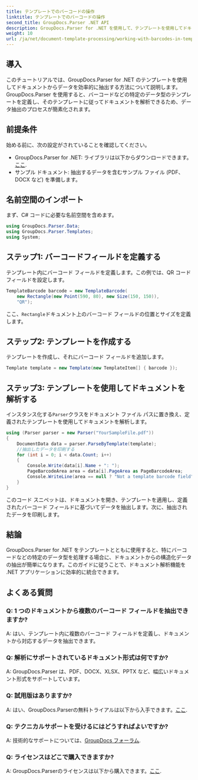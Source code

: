 ```yaml
---
title: テンプレートでのバーコードの操作
linktitle: テンプレートでのバーコードの操作
second_title: GroupDocs.Parser .NET API
description: GroupDocs.Parser for .NET を使用して、テンプレートを使用してドキュメントから構造化データを抽出する方法を学習します。バーコード フィールドを使用してデータ抽出を簡素化します。
weight: 10
url: /ja/net/document-template-processing/working-with-barcodes-in-templates/
---
```

## 導入
このチュートリアルでは、GroupDocs.Parser for .NET のテンプレートを使用してドキュメントからデータを効率的に抽出する方法について説明します。GroupDocs.Parser を使用すると、バーコードなどの特定のデータ型のテンプレートを定義し、そのテンプレートに従ってドキュメントを解析できるため、データ抽出のプロセスが簡素化されます。
## 前提条件
始める前に、次の設定がされていることを確認してください。
-  GroupDocs.Parser for .NET: ライブラリは以下からダウンロードできます。[ここ](https://releases.groupdocs.com/parser/net/).
- サンプル ドキュメント: 抽出するデータを含むサンプル ファイル (PDF、DOCX など) を準備します。

## 名前空間のインポート
まず、C# コードに必要な名前空間を含めます。
```csharp
using GroupDocs.Parser.Data;
using GroupDocs.Parser.Templates;
using System;
```
## ステップ1: バーコードフィールドを定義する
テンプレート内にバーコード フィールドを定義します。この例では、QR コード フィールドを設定します。
```csharp
TemplateBarcode barcode = new TemplateBarcode(
    new Rectangle(new Point(590, 80), new Size(150, 150)),
    "QR");
```
ここ、`Rectangle`ドキュメント上のバーコード フィールドの位置とサイズを定義します。
## ステップ2: テンプレートを作成する
テンプレートを作成し、それにバーコード フィールドを追加します。
```csharp
Template template = new Template(new TemplateItem[] { barcode });
```
## ステップ3: テンプレートを使用してドキュメントを解析する
インスタンス化する`Parser`クラスをドキュメント ファイル パスに置き換え、定義されたテンプレートを使用してドキュメントを解析します。
```csharp
using (Parser parser = new Parser("YourSampleFile.pdf"))
{
    DocumentData data = parser.ParseByTemplate(template);
    //抽出したデータを印刷する
    for (int i = 0; i < data.Count; i++)
    {
        Console.Write(data[i].Name + ": ");
        PageBarcodeArea area = data[i].PageArea as PageBarcodeArea;
        Console.WriteLine(area == null ? "Not a template barcode field" : area.Value);
    }
}
```
このコード スニペットは、ドキュメントを開き、テンプレートを適用し、定義されたバーコード フィールドに基づいてデータを抽出します。次に、抽出されたデータを印刷します。

## 結論
GroupDocs.Parser for .NET をテンプレートとともに使用すると、特にバーコードなどの特定のデータ型を処理する場合に、ドキュメントからの構造化データの抽出が簡単になります。このガイドに従うことで、ドキュメント解析機能を .NET アプリケーションに効率的に統合できます。

## よくある質問
### Q: 1 つのドキュメントから複数のバーコード フィールドを抽出できますか?
A: はい、テンプレート内に複数のバーコード フィールドを定義し、ドキュメントから対応するデータを抽出できます。
### Q: 解析にサポートされているドキュメント形式は何ですか?
A: GroupDocs.Parser は、PDF、DOCX、XLSX、PPTX など、幅広いドキュメント形式をサポートしています。
### Q: 試用版はありますか?
 A: はい、GroupDocs.Parserの無料トライアルは以下から入手できます。[ここ](https://releases.groupdocs.com/).
### Q: テクニカルサポートを受けるにはどうすればよいですか?
 A: 技術的なサポートについては、[GroupDocs フォーラム](https://forum.groupdocs.com/c/parser/17).
### Q: ライセンスはどこで購入できますか?
 A: GroupDocs.Parserのライセンスは以下から購入できます。[ここ](https://purchase.groupdocs.com/buy).